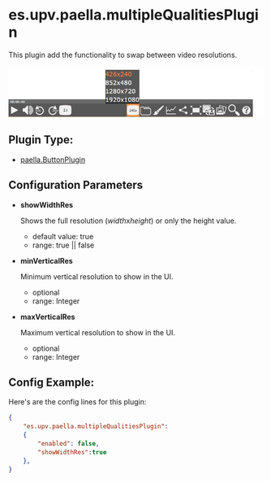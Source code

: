 # es.upv.paella.multipleQualitiesPlugin

This plugin add the functionality to swap between video resolutions.

![](images/multipleQualitiesPlugin.jpg)

## Plugin Type:
- [paella.ButtonPlugin](../plugin_type.md)

## Configuration Parameters

* **showWidthRes**

	Shows the full resolution (*width*x*height*) or only the height value.
	- default value: true
	- range: true || false

* **minVerticalRes**
	
	Minimum vertical resolution to show in the UI.
	- optional
	- range: Integer

* **maxVerticalRes**

	Maximum vertical resolution to show in the UI.
	- optional
	- range: Integer

## Config Example:

Here's are the config lines for this plugin:

```json
{
	"es.upv.paella.multipleQualitiesPlugin": 
	{
		"enabled": false,
		"showWidthRes":true
	},
}
```
